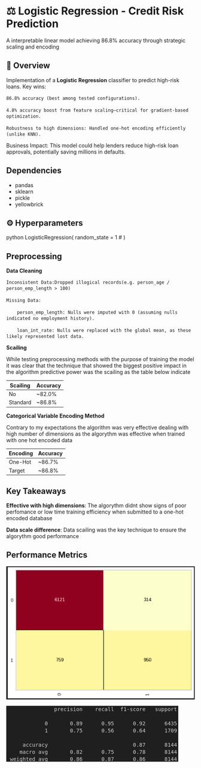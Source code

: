 # ⚖️ Logistic Regression - Credit Risk Prediction  

A interpretable linear model achieving 86.8% accuracy through strategic scaling and encoding

## 📌 Overview  
Implementation of a **Logistic Regression** classifier to predict high-risk loans. Key wins:

    86.8% accuracy (best among tested configurations).

    4.8% accuracy boost from feature scaling—critical for gradient-based optimization.

    Robustness to high dimensions: Handled one-hot encoding efficiently (unlike KNN).

Business Impact: This model could help lenders reduce high-risk loan approvals, potentially saving millions in defaults.

## Dependencies
- pandas
- sklearn
- pickle
- yellowbrick

## ⚙️ Hyperparameters  
python
LogisticRegression(
    random_state = 1    #
)

## Preprocessing
**Data Cleaning**

    Inconsistent Data:Dropped illogical records(e.g. person_age / person_emp_length > 100)

    Missing Data:
    
        person_emp_length: Nulls were imputed with 0 (assuming nulls indicated no employment history).

        loan_int_rate: Nulls were replaced with the global mean, as these likely represented lost data.


**Scailing**

While testing preprocessing methods with the purpose of training the model it was clear that the technique that showed the biggest positive impact in the algorithm predictive power was the scailing as the table below indicate

|  Scailing  |  Accuracy  |
|------------|------------|
|     No     |   ~82.0%   |
|  Standard  |   ~86.8%   |

**Categorical Variable Encoding Method**

Contrary to my expectations the algorithm was very effective dealing with high number of dimensions as the algorythm was effective when trained with one hot encoded data

|  Encoding  |  Accuracy  |
|------------|------------|
|  One-Hot   |   ~86.7%   |
|  Target    |   ~86.8%   |



## Key Takeaways

**Effective with high dimensions**: The algorythm didnt show signs of poor perfomance or low time training efficiency when submitted to a one-hot encoded database

**Data scale difference**: Data scailing was the key technique to ensure the algorythm good performance

## Performance Metrics

![Confusion Matrix](images/logistic_regression_cm.png)

![Classification Report](images/logistic_regression_cr.png)
